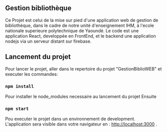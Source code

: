 ## Gestion bibliothèque 

Ce Projet est celui de la mise sur pied d'une application web de gestion de bibliothèque, dans le cadre de notre unité d'enseignement IHM, à l'ecole nationale superieure polytechnique de Yaoundé. Le code est une application React, developpée en FrontEnd, et le backend une application nodejs via un serveur distant sur firebase.

## Lancement du projet 

Pour lancer le projet, aller dans le repertoire du projet "GestionBiblioWEB" et executer les commandes:

### `npm install`

Pour installer le node_modules necessaire au lancement du projet
Ensuite 

### `npm start`

Pou executer le projet dans un environnement de development. L'application sera visible dans votre navigateur en :
[http://localhost:3000](http://localhost:3000) .

